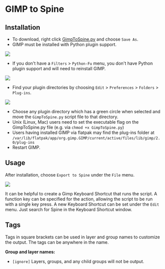 # GIMP to Spine

## Installation

* To download, right click [GimpToSpine.py](https://github.com/EsotericSoftware/spine-scripts/raw/master/gimp/GimpToSpine.py) and choose `Save As`.
* GIMP must be installed with Python plugin support.

![](http://n4te.com/x/253-xQ56.png)
* If you don't have a `Filters` > `Python-Fu` menu, you don't have Python plugin support and will need to reinstall GIMP.

![](http://n4te.com/x/259-9Oyk.png)
* Find your plugin directories by choosing `Edit` > `Preferences` > `Folders` > `Plug-ins`.

![](http://n4te.com/x/262-Ht5T.png)
* Choose any plugin directory which has a green circle when selected and move the `GimpToSpine.py` script file to that directory.
* Unix (Linux, Mac) users need to set the executable flag on the GimpToSpine.py file (e.g. via `chmod +x GimpToSpine.py`)
* Users having installed GIMP via flatpak may find the plug-ins folder at `/var/lib/flatpak/app/org.gimp.GIMP/current/active/files/lib/gimp/2.0/plug-ins`
* Restart GIMP.

## Usage

After installation, choose `Export to Spine` under the `File` menu.

![](http://n4te.com/x/255-qhgh.png)

It can be helpful to create a Gimp Keyboard Shortcut that runs the script. A function key can be specified for the action, allowing the script to be run with a single key press.
A new Keyboard Shortcut can be set under the `Edit` menu. Just search for Spine in the Keyboard Shortcut window.

## Tags

Tags in square brackets can be used in layer and group names to customize the output. The tags can be anywhere in the name.

**Group and layer names:**

* `[ignore]` Layers, groups, and any child groups will not be output.

